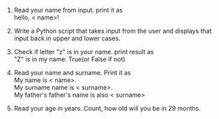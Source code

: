 1. Read your name from input. print it as  
hello, < name>!
1. Write a Python script that takes input from the user and displays
   that input back in upper and lower cases.

1. Check if letter "z" is in your name. print result as  
"Z" is in my name: True(or False if not)

1. Read your name and surname. Print it as  
My name is < name>.  
My surname name is < surname>.  
My father's father's name is also < surname> 

1. Read your age in years. Count, how old will you be in
 29 months.
 
